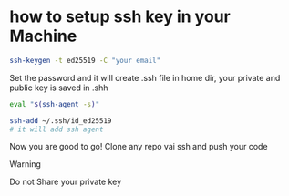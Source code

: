# how to setup ssh key in your Machine 

``` bash
ssh-keygen -t ed25519 -C "your email"
```

Set the password and it will create .ssh file in home dir, your private and public key is saved in .shh

```bash
eval "$(ssh-agent -s)"

ssh-add ~/.ssh/id_ed25519
# it will add ssh agent 
```

Now you are good to go! Clone any repo vai ssh and push your code 

> [!WARNING]
> Do not Share your private key 

